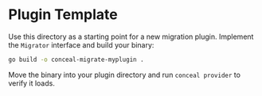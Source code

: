 # Plugin Template

Use this directory as a starting point for a new migration plugin.
Implement the `Migrator` interface and build your binary:

```bash
go build -o conceal-migrate-myplugin .
```

Move the binary into your plugin directory and run `conceal provider` to verify
it loads.
